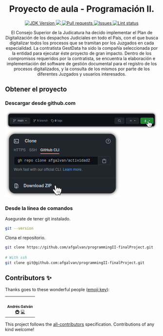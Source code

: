 <h1 align="center">
    <span> Proyecto de aula - Programación II.</span>
    <br />
</h1>

<p align="center">
    <a href="https://www.oracle.com/java/technologies/javase/javase-jdk8-downloads.html">
        <img src="https://img.shields.io/badge/OpenJDK-v1.8-orange" alt="JDK Version" title="JDK Version" />
    </a>
    <a href="https://www.codacy.com/gh/afgalvan/programmingII-finalProject/dashboard?utm_source=github.com&amp;utm_medium=referral&amp;utm_content=afgalvan/programmingII-finalProject&amp;utm_campaign=Badge_Grade">
        <img src="https://app.codacy.com/project/badge/Grade/d5541145861d4778925af9a2214182a7"/>
    </a>
    <a href="https://github.com/afgalvan/programmingII-finalProject/pulls/" title="Pull request">
        <img src="https://img.shields.io/github/issues-pr/afgalvan/programmingII-finalProject" 
    alt="Pull requests">
    </a>
    <a href="https://github.com/afgalvan/programmingII-finalProject/issues/" title="Issues">
        <img src="https://img.shields.io/github/issues/afgalvan/programmingII-finalProject" 
    alt="Issues">
    </a>
    <a href="https://github.com/marketplace/actions/super-linter)" title="Lint Status">
        <img src="https://github.com/afgalvan/programmingII-finalProject/workflows/Lint%20Code%20Base/badge.svg"
    alt="Lint status"/>
    </a>
    <!-- <a href="https://github.com/afgalvan/JavaMySQL/actions">
        <img src="https://github.com/afgalvan/programminII-finalProject/actions/workflows/gradle.yml/badge.svg" alt="Java CI Actions" title="Java CI with Gradle"/>
    </a> -->
</p>

<p align="center">
    El Consejo Superior de la Judicatura ha decido implementar el Plan de Digitalización de los
    despachos Judiciales en todo el País, con el que busca digitalizar todos los procesos que se
    tramitan por los Juzgados en cada especialidad.
    La contratista GestData ha sido la compañía seleccionada por la entidad para ejecutar éste
    proyecto de gran impacto. Dentro  de  los compromisos requeridos  por  la contratista, se
    encuentra  la  elaboración e  implementación  del  software  de gestión documental para el
    registro de los procesos digitalizados, y la consulta de los mismos por parte de los
    diferentes Juzgados y usuarios interesados.
</p>

## Obtener el proyecto

### Descargar desde github.com

![GitHub button](./docs/img/download_github.png)
![Download repo](./docs/img/download_github2.png)

### Desde la línea de comandos

Asegurate de tener git instalado.

```bash
git --version
```

Clona el repositorio.

```bash
git clone https://github.com/afgalvan/programmingII-finalProject.git

# With ssh
git clone git@github.com:afgalvan/programmingII-finalProject.git
```

## Contributors ✨

Thanks goes to these wonderful people ([emoji key](https://allcontributors.org/docs/en/emoji-key)):

<!-- ALL-CONTRIBUTORS-LIST:START - Do not remove or modify this section -->
<!-- prettier-ignore-start -->
<!-- markdownlint-disable -->
<table>
  <tr>
    <td align="center"><a href="https://github.com/afgalvan"><img src="https://avatars.githubusercontent.com/u/62343874?v=4?s=100" width="100px;" alt=""/><br /><sub><b>Andrés Galván</b></sub></a><br /><a href="#infra-afgalvan" title="Infrastructure (Hosting, Build-Tools, etc)">🚇</a> <a href="https://github.com/afgalvan/programmingII-finalProject/commits?author=afgalvan" title="Code">💻</a></td>
  </tr>
</table>

<!-- markdownlint-restore -->
<!-- prettier-ignore-end -->

<!-- ALL-CONTRIBUTORS-LIST:END -->

This project follows the [all-contributors](https://github.com/all-contributors/all-contributors) specification. Contributions of any kind welcome!
